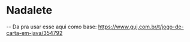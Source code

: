 # Nadalete

-- Da pra usar esse aqui como base: https://www.guj.com.br/t/jogo-de-carta-em-java/354792